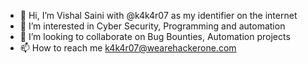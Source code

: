 - 👋 Hi, I’m Vishal Saini with @k4k4r07 as my identifier on the internet
- 👀 I’m interested in Cyber Security, Programming and automation
- 💞️ I’m looking to collaborate on Bug Bounties, Automation projects
- 📫 How to reach me k4k4r07@wearehackerone.com

<!---
k4k4r07/k4k4r07 is a ✨ special ✨ repository because its `README.md` (this file) appears on your GitHub profile.
You can click the Preview link to take a look at your changes.
--->
